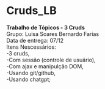 # Cruds_LB
**Trabalho de Tópicos - 3 Cruds**
<br>
Grupo:  Luisa Soares
        Bernardo Farias
<br>
Data de entrega: 07/12
<br>
Itens Nescessários:<br>
-3 cruds,<br>
 -Com sessão (controle de usuário),<br>
 -Com ajax e manipulção DOM,<br>
 -Usando git/github,<br>
 -Usando chatgpt;<br>